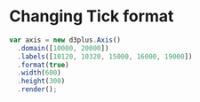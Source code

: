 [format]: true

# Changing Tick format

```js
var axis = new d3plus.Axis()
  .domain([10000, 20000])
  .labels([10120, 10320, 15000, 16000, 19000])
  .format(true)
  .width(600)
  .height(300)
  .render();
```
